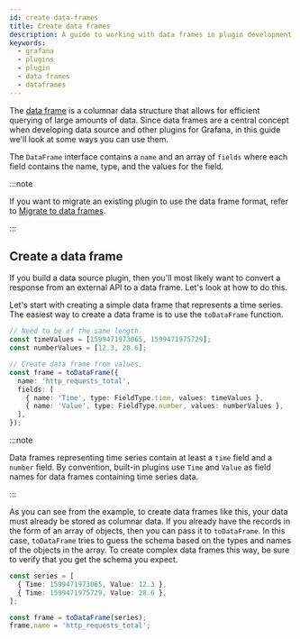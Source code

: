 ```yaml
---
id: create-data-frames
title: Create data frames
description: A guide to working with data frames in plugin development.
keywords:
  - grafana
  - plugins
  - plugin
  - data frames
  - dataframes
---
```


The [data frame](../../key-concepts/data-frames) is a columnar data structure that allows for efficient querying of large amounts of data. Since data frames are a central concept when developing data source and other plugins for Grafana, in this guide we'll look at some ways you can use them.

The `DataFrame` interface contains a `name` and an array of `fields` where each field contains the name, type, and the values for the field.

:::note

If you want to migrate an existing plugin to use the data frame format, refer to [Migrate to data frames](../../migration-guides/update-from-grafana-versions/v6.x-v7.x.md).

:::

## Create a data frame

If you build a data source plugin, then you'll most likely want to convert a response from an external API to a data frame. Let's look at how to do this.

Let's start with creating a simple data frame that represents a time series. The easiest way to create a data frame is to use the `toDataFrame` function.

```ts
// Need to be of the same length.
const timeValues = [1599471973065, 1599471975729];
const numberValues = [12.3, 28.6];

// Create data frame from values.
const frame = toDataFrame({
  name: 'http_requests_total',
  fields: [
    { name: 'Time', type: FieldType.time, values: timeValues },
    { name: 'Value', type: FieldType.number, values: numberValues },
  ],
});
```

:::note

Data frames representing time series contain at least a `time` field and a `number` field. By convention, built-in plugins use `Time` and `Value` as field names for data frames containing time series data.

:::

As you can see from the example, to create data frames like this, your data must already be stored as columnar data. If you already have the records in the form of an array of objects, then you can pass it to `toDataFrame`. In this case, `toDataFrame` tries to guess the schema based on the types and names of the objects in the array. To create complex data frames this way, be sure to verify that you get the schema you expect.

```ts
const series = [
  { Time: 1599471973065, Value: 12.3 },
  { Time: 1599471975729, Value: 28.6 },
];

const frame = toDataFrame(series);
frame.name = 'http_requests_total';
```
